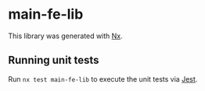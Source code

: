 # main-fe-lib

This library was generated with [Nx](https://nx.dev).

## Running unit tests

Run `nx test main-fe-lib` to execute the unit tests via [Jest](https://jestjs.io).
